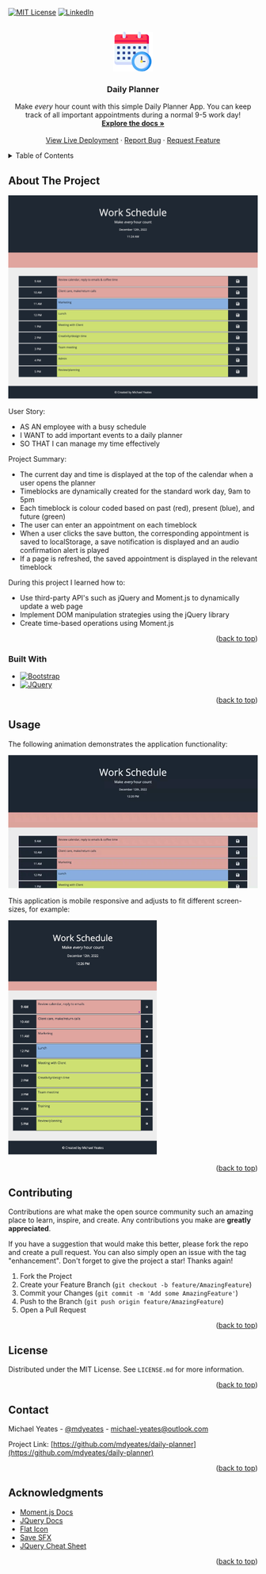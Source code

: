 <a name="readme-top"></a>

[![MIT License][license-shield]][license-url]
[![LinkedIn][linkedin-shield]][linkedin-url]

<!-- PROJECT LOGO -->
<br />
<div align="center">
  <a href="https://github.com/mdyeates/daily-planner">
    <img src="assets/images/readmelogo.png" alt="Logo" width="80" height="80">
  </a>

<h3 align="center">Daily Planner</h3>

  <p align="center">
  Make <em>every</em> hour count with this simple Daily Planner App. You can keep track of all important appointments during a normal 9-5 work day!

<br />
<a href="https://github.com/mdyeates/daily-planner"><strong>Explore the docs »</strong></a>
<br />
<br />
<a href="https://mdyeates.github.io/daily-planner/">View Live Deployment</a>
·
<a href="https://github.com/mdyeates/daily-planner/issues">Report Bug</a>
·
<a href="https://github.com/mdyeates/daily-planner/issues">Request Feature</a>

  </p>
</div>

<!-- TABLE OF CONTENTS -->
<details>
  <summary>Table of Contents</summary>
  <ol>
    <li>
      <a href="#about-the-project">About The Project</a>
      <ul>
        <li><a href="#built-with">Built With</a></li>
      </ul>
    </li>
        <li><a href="#usage">Usage</a></li>
    <li><a href="#contributing">Contributing</a></li>
    <li><a href="#license">License</a></li>
    <li><a href="#contact">Contact</a></li>
    <li><a href="#acknowledgments">Acknowledgments</a></li>
  </ol>
</details>

<!-- ABOUT THE PROJECT -->

## About The Project

[![Daily Planner][product-screenshot]](https://mdyeates.github.io/daily-planner/)

User Story:

- AS AN employee with a busy schedule
- I WANT to add important events to a daily planner
- SO THAT I can manage my time effectively

Project Summary:

- The current day and time is displayed at the top of the calendar when a user opens the planner
- Timeblocks are dynamically created for the standard work day, 9am to 5pm
- Each timeblock is colour coded based on past (red), present (blue), and future (green)
- The user can enter an appointment on each timeblock
- When a user clicks the save button, the corresponding appointment is saved to localStorage, a save notification is displayed and an audio confirmation alert is played
- If a page is refreshed, the saved appointment is displayed in the relevant timeblock

During this project I learned how to:

- Use third-party API's such as jQuery and Moment.js to dynamically update a web page
- Implement DOM manipulation strategies using the jQuery library
- Create time-based operations using Moment.js

<p align="right">(<a href="#readme-top">back to top</a>)</p>

### Built With

- [![Bootstrap][bootstrap.com]][bootstrap-url]
- [![JQuery][jquery.com]][jquery-url]

<p align="right">(<a href="#readme-top">back to top</a>)</p>

## Usage

The following animation demonstrates the application functionality:

![Daily Planner](assets/images/usagegif.gif)

This application is mobile responsive and adjusts to fit different screen-sizes, for example:

<img src="assets/images/mobile.png" width="300">

<p align="right">(<a href="#readme-top">back to top</a>)</p>

<!-- CONTRIBUTING -->

## Contributing

Contributions are what make the open source community such an amazing place to learn, inspire, and create. Any contributions you make are **greatly appreciated**.

If you have a suggestion that would make this better, please fork the repo and create a pull request. You can also simply open an issue with the tag "enhancement".
Don't forget to give the project a star! Thanks again!

1. Fork the Project
2. Create your Feature Branch (`git checkout -b feature/AmazingFeature`)
3. Commit your Changes (`git commit -m 'Add some AmazingFeature'`)
4. Push to the Branch (`git push origin feature/AmazingFeature`)
5. Open a Pull Request

<p align="right">(<a href="#readme-top">back to top</a>)</p>

<!-- LICENSE -->

## License

Distributed under the MIT License. See `LICENSE.md` for more information.

<p align="right">(<a href="#readme-top">back to top</a>)</p>

<!-- CONTACT -->

## Contact

Michael Yeates - [@mdyeates](https://twitter.com/mdyeates) - michael-yeates@outlook.com

Project Link: [https://github.com/mdyeates/daily-planner](https://github.com/mdyeates/daily-planner)

<p align="right">(<a href="#readme-top">back to top</a>)</p>

<!-- ACKNOWLEDGMENTS -->

## Acknowledgments

- [Moment.js Docs](https://momentjs.com/)
- [JQuery Docs](https://jquery.com/)
- [Flat Icon](https://www.flaticon.com/free-icons/calendar)
- [Save SFX](https://mixkit.co/)
- [JQuery Cheat Sheet](https://htmlcheatsheet.com/jquery/)

<p align="right">(<a href="#readme-top">back to top</a>)</p>

<!-- MARKDOWN LINKS & IMAGES -->

[license-shield]: https://img.shields.io/github/license/mdyeates/daily-planner.svg?style=for-the-badge
[license-url]: https://github.com/mdyeates/daily-planner/blob/main/LICENSE
[linkedin-shield]: https://img.shields.io/badge/-LinkedIn-black.svg?style=for-the-badge&logo=linkedin&colorB=555
[linkedin-url]: https://linkedin.com/in/mdyeates
[product-screenshot]: assets/images/screenshot.png
[bootstrap.com]: https://img.shields.io/badge/Bootstrap-563D7C?style=for-the-badge&logo=bootstrap&logoColor=white
[bootstrap-url]: https://getbootstrap.com
[jquery.com]: https://img.shields.io/badge/jQuery-0769AD?style=for-the-badge&logo=jquery&logoColor=white
[jquery-url]: https://jquery.com
